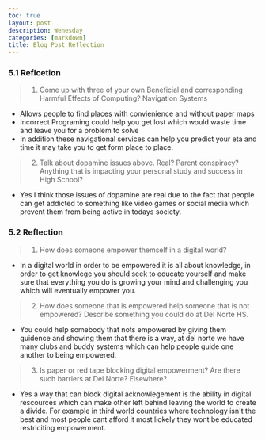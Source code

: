 ```yaml
---
toc: true
layout: post
description: Wenesday 
categories: [markdown]
title: Blog Post Reflection 
---
```

### 5.1 Reflcetion 
> 1. Come up with three of your own Beneficial and corresponding Harmful Effects of Computing?
> Navigation Systems
- Allows people to find places with convienience and without paper maps 
- Incorrect Programing could help you get lost which would waste time and leave you for a problem to solve 
- In addition these navigational services can help you predict your eta and time it may take you to get form place to place. 

> 2. Talk about dopamine issues above. Real? Parent conspiracy? Anything that is impacting your personal study and success in High School?
- Yes I think those issues of dopamine are real due to the fact that people can get addicted to something like video games or social media  which prevent them from being active in todays society. 

### 5.2 Reflection
> 1. How does someone empower themself in a digital world?
- In a digital world in order to be empowered it is all about knowledge, in order to get knowlege you should seek to educate yourself and make sure that everything you do is growing your mind and challenging you which will eventually empower you.
> 2. How does someone that is empowered help someone that is not empowered? Describe something you could do at Del Norte HS.
- You could help somebody that nots empowered by giving them guidence and showing them that there is a way, at del norte we have many clubs and buddy systems which can help people guide one another to being empowered.
> 3. Is paper or red tape blocking digital empowerment? Are there such barriers at Del Norte? Elsewhere?
- Yes a way that can block digital acknowlegement is the ability in digital rescources which can make other left behind leaving the world to create a divide. For example in third world countries where technology isn't the best and most people cant afford it most liokely they wont be educated restriciting empowerment. 
